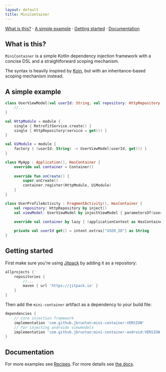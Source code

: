 ```yaml
---
layout: default
title: MiniContainer
---
```


<a href="#what-is-this">What is this?</a> &middot;
<a href="#a-simple-example">A simple example</a> &middot;
<a href="#getting-started">Getting started</a> &middot;
<a href="#documentation">Documentation</a>

## What is this?

`MiniContainer` is a simple Kotlin dependency injection framework with a concise DSL and a straightforward scoping mechanism.

The syntax is heavily inspired by [Koin](https://insert-koin.io/), but with an inheritance-based scoping mechanism instead.

## A simple example

```kotlin
class UserViewModel(val userId: String, val repository: HttpRepository) {
    //...
}

val HttpModule = module {
    single { RetrofitService.create() }
    single { HttpRepository(service = get()) }
}

val UiModule = module {
    factory { (userId: String) -> UserViewModel(userId, get()) }
}

class MyApp : Application(), HasContainer {
    override val container = Container()
    
    override fun onCreate() {
        super.onCreate()
        container.register(HttpModule, UiModule)
    }
}

class UserProfileActivity : FragmentActivity(), HasContainer {
    val repository: HttpRepository by inject()
    val viewModel: UserViewModel by injectViewModel { parametersOf(userId) }

    override val container by lazy { (applicationContext as HasContainer).container }
    
    private val userId get() = intent.extras["USER_ID"] as String
}

```

## Getting started

First make sure you're using [Jitpack](https://jitpack.io/) by adding it as a repository:

```groovy
allprojects {
    repositories {
        //...
        maven { url 'https://jitpack.io' }
    }
}
```

Then add the `mini-container` artifact as a dependency to your build file:

```groovy
dependencies {
    // core injection framework
    implementation 'com.github.jbrunton:mini-container:VERSION'
    // for injecting androidx viewmodels
    implementation 'com.github.jbrunton:mini-container-android:VERSION'
}
```

## Documentation

For more examples see [Recipes](recipes). For more details see [the docs](dokka/mini-container).
